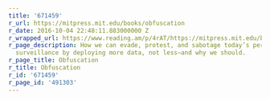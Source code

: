 ```yaml
---
title: '671459'
r_url: https://mitpress.mit.edu/books/obfuscation
r_date: 2016-10-04 22:48:11.883000000 Z
r_wrapped_url: https://www.reading.am/p/4rAT/https://mitpress.mit.edu/books/obfuscation
r_page_description: How we can evade, protest, and sabotage today’s pervasive digital
  surveillance by deploying more data, not less—and why we should.
r_page_title: Obfuscation
r_title: Obfuscation
r_id: '671459'
r_page_id: '491303'
---
```


